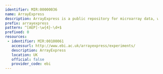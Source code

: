 ```yaml
---
identifier: MIR:00000036
name: ArrayExpress
description: ArrayExpress is a public repository for microarray data, which is aimed at storing MIAME-compliant data in accordance with Microarray Gene Expression Data (MGED) recommendations.
prefix: arrayexpress
pattern: ^[AEP]-\w{4}-\d+$
prefixed: 0
resources:
 - identifier: MIR:00100061
   accessurl: http://www.ebi.ac.uk/arrayexpress/experiments/
   description: ArrayExpress
   location: UK
   official: false
   provider_code: ebi
---
```

